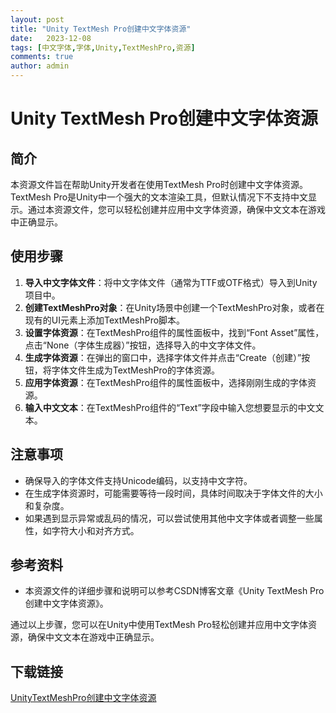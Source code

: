 ```yaml
---
layout: post
title: "Unity TextMesh Pro创建中文字体资源"
date:   2023-12-08
tags: [中文字体,字体,Unity,TextMeshPro,资源]
comments: true
author: admin
---
```

# Unity TextMesh Pro创建中文字体资源

## 简介
本资源文件旨在帮助Unity开发者在使用TextMesh Pro时创建中文字体资源。TextMesh Pro是Unity中一个强大的文本渲染工具，但默认情况下不支持中文显示。通过本资源文件，您可以轻松创建并应用中文字体资源，确保中文文本在游戏中正确显示。

## 使用步骤
1. **导入中文字体文件**：将中文字体文件（通常为TTF或OTF格式）导入到Unity项目中。
2. **创建TextMeshPro对象**：在Unity场景中创建一个TextMeshPro对象，或者在现有的UI元素上添加TextMeshPro脚本。
3. **设置字体资源**：在TextMeshPro组件的属性面板中，找到“Font Asset”属性，点击“None（字体生成器）”按钮，选择导入的中文字体文件。
4. **生成字体资源**：在弹出的窗口中，选择字体文件并点击“Create（创建）”按钮，将字体文件生成为TextMeshPro的字体资源。
5. **应用字体资源**：在TextMeshPro组件的属性面板中，选择刚刚生成的字体资源。
6. **输入中文文本**：在TextMeshPro组件的“Text”字段中输入您想要显示的中文文本。

## 注意事项
- 确保导入的字体文件支持Unicode编码，以支持中文字符。
- 在生成字体资源时，可能需要等待一段时间，具体时间取决于字体文件的大小和复杂度。
- 如果遇到显示异常或乱码的情况，可以尝试使用其他中文字体或者调整一些属性，如字符大小和对齐方式。

## 参考资料
- 本资源文件的详细步骤和说明可以参考CSDN博客文章《Unity TextMesh Pro创建中文字体资源》。

通过以上步骤，您可以在Unity中使用TextMesh Pro轻松创建并应用中文字体资源，确保中文文本在游戏中正确显示。

## 下载链接

[UnityTextMeshPro创建中文字体资源](https://pan.quark.cn/s/391bce96e854)